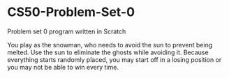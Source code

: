 # CS50-Problem-Set-0
Problem set 0 program written in Scratch

You play as the snowman, who needs to avoid the sun to prevent being melted.  Use the sun to eliminate the ghosts while avoiding it.  Because everything starts randomly placed, you may start off in a losing position or you may not be able to win every time.
